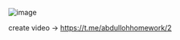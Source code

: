 ![image](https://github.com/xasanov8/UseFlowbite/assets/118359840/243a323f-1d42-4fbe-940e-745caa0cf525)

create video -> https://t.me/abdullohhomework/2
